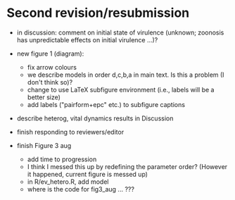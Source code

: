# Second revision/resubmission

- in discussion: comment on initial state of virulence (unknown; zoonosis has unpredictable effects on initial virulence ...)?

- new figure 1 (diagram):
   - fix arrow colours
   - we describe models in order d,c,b,a in main text. Is this a problem (I don't think so)?
   - change to use LaTeX subfigure environment (i.e., labels will be a better size)
   - add labels ("pairform+epc" etc.) to subfigure captions

- describe heterog, vital dynamics results in Discussion
- finish responding to reviewers/editor

- finish Figure 3 aug
   - add time to progression
   - I think I messed this up by redefining the parameter order? (However it happened, current figure is messed up)
   - in R/ev_hetero.R, add model
   - where is the code for fig3_aug ... ???
  

